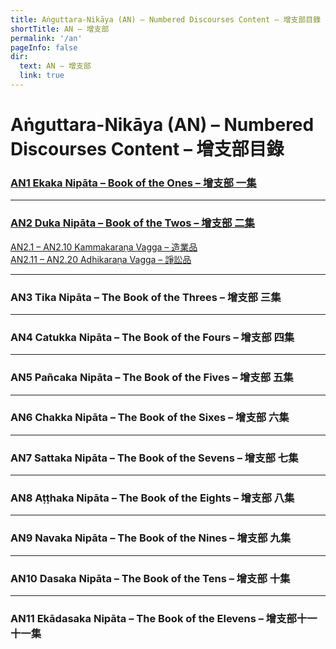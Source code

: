 ```yaml
---
title: Aṅguttara-Nikāya (AN) – Numbered Discourses Content – 增支部目錄
shortTitle: AN – 增支部
permalink: '/an'
pageInfo: false
dir:
  text: AN – 增支部
  link: true
---
```


# Aṅguttara-Nikāya (AN) – Numbered Discourses Content – 增支部目錄

### [AN1 Ekaka Nipāta – Book of the Ones – 增支部 一集](/an1/)

---

### [AN2 Duka Nipāta – Book of the Twos – 增支部 二集](/an2/)

[AN2.1 – AN2.10 Kammakaraṇa Vagga – 造業品](/an2#1)  
[AN2.11 – AN2.20 Adhikaraṇa Vagga – 諍訟品](/an2#11)

---

### AN3 Tika Nipāta – The Book of the Threes – 增支部 三集

---

### AN4 Catukka Nipāta – The Book of the Fours – 增支部 四集

---

### AN5 Pañcaka Nipāta – The Book of the Fives – 增支部 五集

---

### AN6 Chakka Nipāta – The Book of the Sixes – 增支部 六集

---

### AN7 Sattaka Nipāta – The Book of the Sevens – 增支部 七集

---

### AN8 Aṭṭhaka Nipāta – The Book of the Eights – 增支部 八集

---

### AN9 Navaka Nipāta – The Book of the Nines – 增支部 九集

---

### AN10 Dasaka Nipāta – The Book of the Tens – 增支部 十集

---

### AN11 Ekādasaka Nipāta – The Book of the Elevens – 增支部十一 十一集
